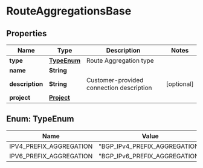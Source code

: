 

# RouteAggregationsBase


## Properties

| Name | Type | Description | Notes |
|------------ | ------------- | ------------- | -------------|
|**type** | [**TypeEnum**](#TypeEnum) | Route Aggregation type |  |
|**name** | **String** |  |  |
|**description** | **String** | Customer-provided connection description |  [optional] |
|**project** | [**Project**](Project.md) |  |  |



## Enum: TypeEnum

| Name | Value |
|---- | -----|
| IPV4_PREFIX_AGGREGATION | &quot;BGP_IPv4_PREFIX_AGGREGATION&quot; |
| IPV6_PREFIX_AGGREGATION | &quot;BGP_IPv6_PREFIX_AGGREGATION&quot; |



